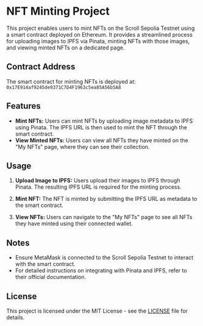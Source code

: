 # NFT Minting Project

This project enables users to mint NFTs on the Scroll Sepolia Testnet using a smart contract deployed on Ethereum. It provides a streamlined process for uploading images to IPFS via Pinata, minting NFTs with those images, and viewing minted NFTs on a dedicated page.

## Contract Address

The smart contract for minting NFTs is deployed at: `0x17E914af9245de9371C7D4F1963c5ea85A56b5A8`

## Features

- **Mint NFTs:** Users can mint NFTs by uploading image metadata to IPFS using Pinata. The IPFS URL is then used to mint the NFT through the smart contract.
- **View Minted NFTs:** Users can view all NFTs they have minted on the "My NFTs" page, where they can see their collection.

## Usage

1. **Upload Image to IPFS:** Users upload their images to IPFS through Pinata. The resulting IPFS URL is required for the minting process.
   
2. **Mint NFT:** The NFT is minted by submitting the IPFS URL as metadata to the smart contract.

3. **View NFTs:** Users can navigate to the "My NFTs" page to see all NFTs they have minted using their connected wallet.

## Notes

- Ensure MetaMask is connected to the Scroll Sepolia Testnet to interact with the smart contract.
- For detailed instructions on integrating with Pinata and IPFS, refer to their official documentation.

## License

This project is licensed under the MIT License - see the [LICENSE](LICENSE) file for details.
